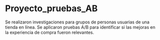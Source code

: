 # Proyecto_pruebas_AB
Se realizaron investigaciones para grupos de personas usuarias de una tienda en línea. Se aplicaron pruebas A/B para identificar si las mejoras en la experiencia de compra fueron relevantes.
